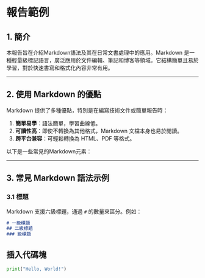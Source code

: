 # 報告範例

## 1. 簡介

本報告旨在介紹Markdown語法及其在日常文書處理中的應用。Markdown 是一種輕量級標記語言，廣泛應用於文件編輯、筆記和博客等領域。它結構簡單且易於學習，對於快速書寫和格式化內容非常有用。

---

## 2. 使用 Markdown 的優點

Markdown 提供了多種優點，特別是在編寫技術文件或簡單報告時：

1. **簡單易學**：語法簡單，學習曲線低。
2. **可讀性高**：即使不轉換為其他格式，Markdown 文檔本身也易於閱讀。
3. **跨平台兼容**：可輕鬆轉換為 HTML、PDF 等格式。

以下是一些常見的Markdown元素：

---

## 3. 常見 Markdown 語法示例

### 3.1 標題

Markdown 支援六級標題，通過 `#` 的數量來區分。例如：

```markdown
# 一級標題
## 二級標題
### 級標題
```

## 插入代碼塊
```python
print("Hello, World!")
```

